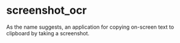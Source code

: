 # screenshot_ocr
As the name suggests, an application for copying on-screen text to clipboard by taking a screenshot.
